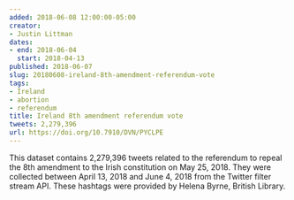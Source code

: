 ```yaml
---
added: 2018-06-08 12:00:00-05:00
creator:
- Justin Littman
dates:
- end: 2018-06-04
  start: 2018-04-13
published: 2018-06-07
slug: 20180608-ireland-8th-amendment-referendum-vote
tags:
- Ireland
- abortion
- referendum
title: Ireland 8th amendment referendum vote
tweets: 2,279,396
url: https://doi.org/10.7910/DVN/PYCLPE
---
```


This dataset contains 2,279,396 tweets related to the referendum to repeal the 8th amendment to the Irish constitution on May 25, 2018. They were collected between April 13, 2018 and June 4, 2018 from the Twitter filter stream API. These hashtags were provided by Helena Byrne, British Library.
